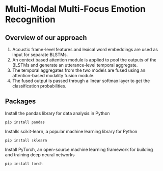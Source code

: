 # Multi-Modal Multi-Focus Emotion Recognition

## Overview of our approach
1. Acoustic frame-level features and lexical word embeddings are used as input for separate BLSTMs.
2. An context based attention module is applied to pool the outputs of the BLSTMs and generate an utterance-level temporal aggregate.
3. The temporal aggregates from the two models are fused using an attention-based modality fusion module.
4. The fused output is passed through a linear softmax layer to get the classification probabilities.


## Packages

Install the pandas library for data analysis in Python

`pip install pandas`

Installs scikit-learn, a popular machine learning library for Python

`pip install sklearn`

Install PyTorch, an open-source machine learning framework for building and training deep neural networks

`pip install torch`
